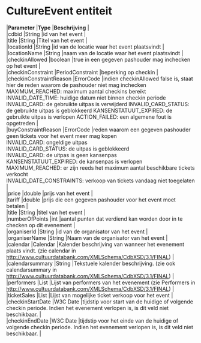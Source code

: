 ---
---

# CultureEvent entiteit

|**Parameter** |**Type** |**Beschrijving** |  
 |cdbid |String |id van het event |  
 |title |String |Titel van het event |  
 |locationId |String |id van de locatie waar het event plaatsvindt |  
 |locationName |String |naam van de locatie waar het event plaatsvindt |  
 |checkinAllowed |boolean |true in een gegeven pashouder mag inchecken op het event |  
 |checkinConstraint |PeriodConstraint |beperking op checkin |  
 |checkinConstraintReason |ErrorCode |indien checkinAllowed false is, staat hier de reden waarom de pashouder niet mag inchecken  
 MAXIMUM\_REACHED: maximum aantal checkins bereikt INVALID\_DATE\_TIME: huidige datum niet binnen checkin periode INVALID\_CARD: de gebruikte uitpas is verwijderd INVALID\_CARD\_STATUS: de gebruikte uitpas is geblokkeerd KANSENSTATUUT\_EXPIRED: de gebruikte uitpas is verlopen ACTION\_FAILED: een algemene fout is opgetreden |  
 |buyConstraintReason |ErrorCode |reden waarom een gegeven pashouder geen tickets voor het event meer mag kopen  
 INVALID\_CARD: ongeldige uitpas  
 INVALID\_CARD\_STATUS: de uitpas is geblokkeerd  
 INVALID\_CARD: de uitpas is geen kansenpas  
 KANSENSTATUUT\_EXPIRED: de kansenpas is verlopen  
 MAXIMUM\_REACHED: er zijn reeds het maximum aantal beschikbare tickets verkocht  
 INVALID\_DATE\_CONSTRAINTS: verkoop van tickets vandaag niet toegelaten |  
 |price |double |prijs van het event |  
 |tariff |double |prijs die een gegeven pashouder voor het event moet betalen |  
 |title |String |titel van het event |  
 |numberOfPoints |int |aantal punten dat verdiend kan worden door in te checken op dit evenement |  
 |organiserId |String |id van de organisator van het event |  
 |organiserName |String |Naam van de organisator van het event |  
 |calendar |Calendar |Kalender beschrijving van wanneer het evenement plaats vindt. (zie calendar in <http://www.cultuurdatabank.com/XMLSchema/CdbXSD/3.1/FINAL>) |  
 |calendarsummary |String |Tekstuele kalender beschrijving. (zie ook calendarsummary in <http://www.cultuurdatabank.com/XMLSchema/CdbXSD/3.1/FINAL>) |  
 |performers |List<Performer> |Lijst van performers van het evenement (zie Performers in <http://www.cultuurdatabank.com/XMLSchema/CdbXSD/3.1/FINAL>) |  
 |ticketSales |List<TicketSale> |Lijst van mogelijke ticket verkoop voor het event |  
 |checkinStartDate |W3C Date |tijdstip voor start van de huidige of volgende checkin periode. Indien het evenement verlopen is, is dit veld niet beschikbaar. |  
 |checkinEndDate |W3C Date |tijdstip voor het einde van de huidige of volgende checkin periode. Indien het evenement verlopen is, is dit veld niet beschikbaar. |